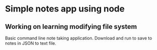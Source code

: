 <h1>Simple notes app using node</h1>
<h2> Working on learning modifying file system </h2>


Basic command line note taking application. Download and run to save to notes in JSON to text file.
